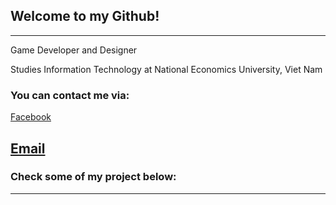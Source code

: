 ## Welcome to my Github!
---
Game Developer and Designer

Studies Information Technology at National Economics University, Viet Nam
### You can contact me via:
[Facebook](https://www.facebook.com/ngtzzz/)

[Email](ngtzzz250403@gmail.com)
---
### Check some of my project below:
---

